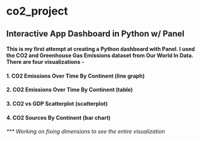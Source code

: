 # co2_project
## Interactive App Dashboard in Python w/ Panel
#### This is my first attempt at creating a Python dashboard with Panel. I used the CO2 and Greenhouse Gas Emissions dataset from Our World In Data. There are four visualizations - 
  #### 1. CO2 Emissions Over Time By Continent (line graph)
  #### 2. CO2 Emissions Over Time By Continent (table)
  #### 3. CO2 vs GDP Scatterplot (scatterplot)
  #### 4. CO2 Sources By Continent (bar chart) 

###### *** Working on fixing dimensions to see the entire visualization 
